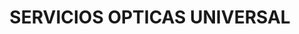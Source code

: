 ---
title: "SERVICIOS OPTICAS UNIVERSAL"
url: /socorro/servicios-opticas-universal/
shop: óptico
---